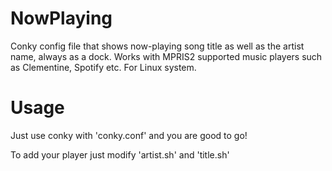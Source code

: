 # NowPlaying
Conky config file that shows now-playing song title as well as the artist name, always as a dock. Works with MPRIS2 supported music players such as Clementine, Spotify etc. For Linux system. 

# Usage 
Just use conky with 'conky.conf' and you are good to go!

To add your player just modify 'artist.sh' and 'title.sh'
